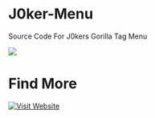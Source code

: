# J0ker-Menu
Source Code For J0kers Gorilla Tag Menu

<a href="https://github.com/J0kerModZ/J0ker-Menu/releases"><img src="https://img.shields.io/github/downloads/J0kerModZ/J0ker-Menu/total.svg?style=for-the-badge"></a>
# Find More
[![Visit Website](https://img.shields.io/badge/Visit-J0kerModZ.lol-blue?style=for-the-badge)](https://www.j0kermodz.lol)

